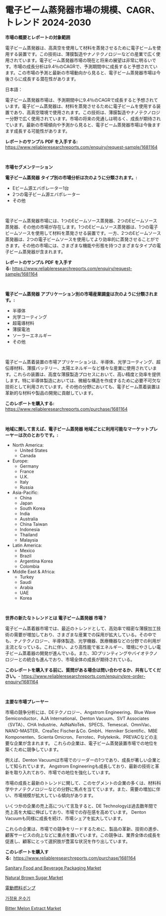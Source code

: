 <p><h1>電子ビーム蒸発器市場の規模、CAGR、トレンド 2024-2030</h1></p><p><strong>市場の概要とレポートの対象範囲</strong></p>
<p><p>電子ビーム蒸発器は、高真空を使用して材料を蒸発させるために電子ビームを使用する装置です。この技術は、薄膜製造やナノテクノロジーなどの産業で広く使用されています。電子ビーム蒸発器市場の現在と将来の展望は非常に明るいです。市場の成長分析は9.4％のCAGRで、予測期間中に成長すると予想されています。この市場の予測と最新の市場動向から見ると、電子ビーム蒸発器市場は今後さらに成長する潜在性があります。</p><p>日本語：</p><p>電子ビーム蒸発器市場は、予測期間中に9.4％のCAGRで成長すると予想されています。電子ビーム蒸発器は、材料を蒸発させるために電子ビームを使用する装置であり、高真空環境で使用されます。この技術は、薄膜製造やナノテクノロジー分野で広く使用されています。市場の将来の見通しは明るく、成長が期待されています。最新の市場傾向や予測から見ると、電子ビーム蒸発器市場は今後ますます成長する可能性があります。</p></p>
<p><strong>レポートのサンプル PDF を入手する:</strong> <a href="https://www.reliableresearchreports.com/enquiry/request-sample/1681164">https://www.reliableresearchreports.com/enquiry/request-sample/1681164</a></p>
<p>&nbsp;</p>
<p><strong>市場セグメンテーション</strong></p>
<p><strong>電子ビーム蒸発器 タイプ別の市場分析は次のように分類されます。:</strong></p>
<p><ul><li>Eビーム源エバポレーター1台</li><li>2つの電子ビーム源エバポレーター</li><li>その他</li></ul></p>
<p>&nbsp;</p>
<p><p>電子ビーム蒸発器市場には、1つのEビームソース蒸発器、2つのEビームソース蒸発器、その他の市場が存在します。1つのEビームソース蒸発器は、1つの電子ビームソースを使用して材料を蒸発させる装置です。一方、2つのEビームソース蒸発器は、2つの電子ビームソースを使用してより効率的に蒸発させることができます。その他の市場には、さまざまな機能や形態を持つさまざまなタイプの電子ビーム蒸発器が含まれます。</p></p>
<p><strong>レポートのサンプル PDF を入手する:</strong>&nbsp;<a href="https://www.reliableresearchreports.com/enquiry/request-sample/1681164">https://www.reliableresearchreports.com/enquiry/request-sample/1681164</a></p>
<p>&nbsp;</p>
<p><strong> 電子ビーム蒸発器 アプリケーション別の市場産業調査は次のように分類されます。:</strong></p>
<p><ul><li>半導体</li><li>光学コーティング</li><li>超電導材料</li><li>薄膜電池</li><li>ソーラーエネルギー</li><li>その他</li></ul></p>
<p>&nbsp;</p>
<p><p>電子ビーム蒸着装置の市場アプリケーションは、半導体、光学コーティング、超伝導材料、薄膜バッテリー、太陽エネルギーなど様々な産業に使用されています。これらの装置は、高度な薄膜製造プロセスにおいて、高い精度と効率を提供します。特に半導体製造においては、微細な構造を作成するために必要不可欠な技術として利用されています。その他の分野においても、電子ビーム蒸着装置は革新的な材料や製品の開発に貢献しています。</p></p>
<p><strong>このレポートを購入する:</strong>&nbsp; <a href="https://www.reliableresearchreports.com/purchase/1681164">https://www.reliableresearchreports.com/purchase/1681164</a></p>
<p>&nbsp;</p>
<p><strong>地域に関して言えば、電子ビーム蒸発器 地域ごとに利用可能なマーケットプレーヤーは次のとおりです。:</strong></p>
<p><ul>
    <li>
        North America:
        <ul>
            <li>United States</li>
            <li>Canada</li>
        </ul>
    </li>
    <li>
        Europe:
        <ul>
            <li>Germany</li>
            <li>France</li>
            <li>U.K.</li>
            <li>Italy</li>
            <li>Russia</li>
        </ul>
    </li>
    <li>
        Asia-Pacific:
        <ul>
            <li>China</li>
            <li>Japan</li>
            <li>South Korea</li>
            <li>India</li>
            <li>Australia</li>
            <li>China Taiwan</li>
            <li>Indonesia</li>
            <li>Thailand</li>
            <li>Malaysia</li>
        </ul>
    </li>
    <li>
        Latin America:
        <ul>
            <li>Mexico</li>
            <li>Brazil</li>
            <li>Argentina Korea</li>
            <li>Colombia</li>
        </ul>
    </li>
    <li>
        Middle East & Africa:
        <ul>
            <li>Turkey</li>
            <li>Saudi</li>
            <li>Arabia</li>
            <li>UAE</li>
            <li>Korea</li>
        </ul>
    </li>
    </ul></p>
<p>&nbsp;</p>
<p><strong>世界の新たなトレンドとは 電子ビーム蒸発器 市場？</strong></p>
<p><p>電子ビーム蒸着器市場では、最近のトレンドとして、高効率で精密な薄膜加工技術の需要が増加しており、さまざまな産業での採用が拡大している。その中でも、ナノテクノロジー、半導体製造、光学機器、医療機器などの分野での利用が主流となっている。これに伴い、より高性能で省エネルギー、環境にやさしい電子ビーム蒸着器の開発が進んでいる。また、3Dプリンティングやバイオテクノロジーとの統合も進んでおり、市場全体の成長が期待されている。</p></p>
<p><strong>このレポートを購入する前に、質問がある場合は問い合わせるか、共有してください。</strong>- <a href="https://www.reliableresearchreports.com/enquiry/pre-order-enquiry/1681164">https://www.reliableresearchreports.com/enquiry/pre-order-enquiry/1681164</a></p>
<p>&nbsp;</p>
<p><strong>主要な市場プレーヤー</strong></p>
<p><p>市場の競争分析には、DEテクノロジー、Angstrom Engineering、Blue Wave Semiconductor、AJA International、Denton Vacuum、SVT Associates（SVTA）、CHA Industrie、AdNaNoTek、SPECS、Temescal、OmniVac、NANO-MASTER、CreaTec Fischer＆Co. GmbH、Henniker Scientific、MBE Komponenten、Scienta Omicron、Ferrotec、Polyteknik、PREVACなどの主要な企業が含まれます。 これらの企業は、電子ビーム蒸発装置市場での地位を築くために競争しています。</p><p>例えば、Denton Vacuumは市場でのリーダーの1つであり、成長が著しい企業として知られています。 Angstrom Engineeringも成長しており、最新の技術と革新を取り入れており、市場での地位を強化しています。</p><p>市場の成長と最新のトレンドに関して、このセグメントの企業の多くは、材料科学やナノテクノロジーなどの分野に焦点を当てています。また、需要の増加に伴い、市場規模が拡大している傾向があります。</p><p>いくつかの企業の売上高について言及すると、DE Technologyは過去数年間で売上高を大幅に伸ばしており、市場での存在感を高めています。 Denton Vacuumも同様に成長を続け、市場シェアを拡大しています。</p><p>これらの企業は、市場での競争をリードするために、製品の革新、技術の進歩、顧客サービスの向上などに重点を置いています。この競争は、業界全体の成長を促進し、顧客にとって選択肢が豊富な状況を作り出しています。</p></p>
<p><strong>このレポートを購入する:</strong>&nbsp;&nbsp;<a href="https://www.reliableresearchreports.com/purchase/1681164">https://www.reliableresearchreports.com/purchase/1681164</a></p>
<p><p><a href="https://issuu.com/reportprime-2/docs/sanitary-food-and-beverage-packaging-market-size-2">Sanitary Food and Beverage Packaging Market</a></p><p><a href="https://view.publitas.com/reportprime-1/natural-brown-sugar-market-size-share-trends-analysis-report-by-material-by-type-by-end-user-by-region-and-segment-forecasts-2024-2031/">Natural Brown Sugar Market</a></p><p><a href="https://github.com/cbigkbh02719/Market-Research-Report-List-1/blob/main/1985233191096.md">電動燃料ポンプ</a></p><p><a href="https://github.com/vsr06p4p49/Market-Research-Report-List-1/blob/main/8499056190941.md">가정용 온수기</a></p><p><a href="https://github.com/provorikovar/Market-Research-Report-List-3/blob/main/bitter-melon-extract-market.md">Bitter Melon Extract Market</a></p></p>